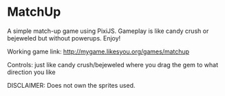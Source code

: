 # MatchUp
A simple match-up game using PixiJS.
Gameplay is like candy crush or bejeweled but without powerups.
Enjoy!

Working game link: http://mygame.likesyou.org/games/matchup

Controls: 
just like candy crush/bejeweled where you drag the gem to what direction you like



DISCLAIMER: Does not own the sprites used.



